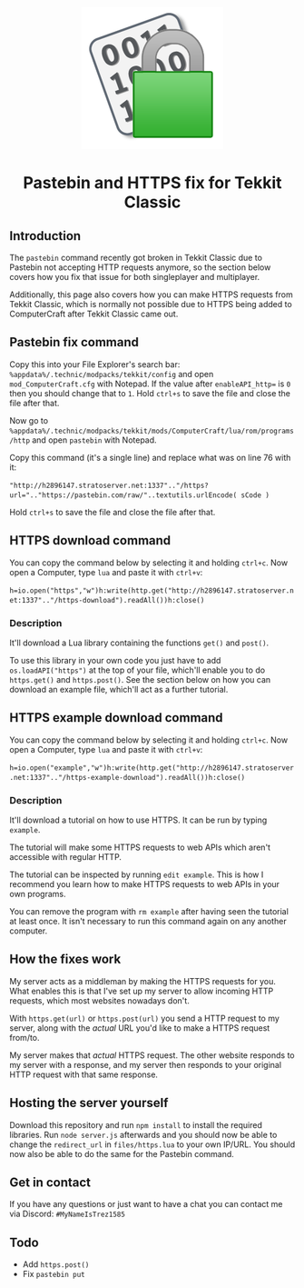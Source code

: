 <p align="center"><img src="media/logo.png" alt="Logo"></p>
<h1 align="center">Pastebin and HTTPS fix for Tekkit Classic</h1>

## Introduction
The `pastebin` command recently got broken in Tekkit Classic due to Pastebin not accepting HTTP requests anymore, so the section below covers how you fix that issue for both singleplayer and multiplayer.

Additionally, this page also covers how you can make HTTPS requests from Tekkit Classic, which is normally not possible due to HTTPS being added to ComputerCraft after Tekkit Classic came out.

## Pastebin fix command
Copy this into your File Explorer's search bar: `%appdata%/.technic/modpacks/tekkit/config` and open `mod_ComputerCraft.cfg` with Notepad.
If the value after `enableAPI_http=` is `0` then you should change that to `1`. Hold `ctrl+s` to save the file and close the file after that.

Now go to `%appdata%/.technic/modpacks/tekkit/mods/ComputerCraft/lua/rom/programs/http` and open `pastebin` with Notepad.

Copy this command (it's a single line) and replace what was on line 76 with it:

`"http://h2896147.stratoserver.net:1337".."/https?url=".."https://pastebin.com/raw/"..textutils.urlEncode( sCode )`

Hold `ctrl+s` to save the file and close the file after that.

## HTTPS download command
You can copy the command below by selecting it and holding `ctrl+c`. Now open a Computer, type `lua` and paste it with `ctrl+v`:

`h=io.open("https","w")h:write(http.get("http://h2896147.stratoserver.net:1337".."/https-download").readAll())h:close()`

### Description
It'll download a Lua library containing the functions `get()` and `post()`.

To use this library in your own code you just have to add `os.loadAPI("https")` at the top of your file, which'll enable you to do `https.get()` and `https.post()`. See the section below on how you can download an example file, which'll act as a further tutorial.

## HTTPS example download command
You can copy the command below by selecting it and holding `ctrl+c`. Now open a Computer, type `lua` and paste it with `ctrl+v`:

`h=io.open("example","w")h:write(http.get("http://h2896147.stratoserver.net:1337".."/https-example-download").readAll())h:close()`

### Description
It'll download a tutorial on how to use HTTPS. It can be run by typing `example`.

The tutorial will make some HTTPS requests to web APIs which aren't accessible with regular HTTP.

The tutorial can be inspected by running `edit example`. This is how I recommend you learn how to make HTTPS requests to web APIs in your own programs.

You can remove the program with `rm example` after having seen the tutorial at least once. It isn't necessary to run this command again on any another computer.

## How the fixes work
My server acts as a middleman by making the HTTPS requests for you. What enables this is that I've set up my server to allow incoming HTTP requests, which most websites nowadays don't.

With `https.get(url)` or `https.post(url)` you send a HTTP request to my server, along with the *actual* URL you'd like to make a HTTPS request from/to.

My server makes that *actual* HTTPS request. The other website responds to my server with a response, and my server then responds to your original HTTP request with that same response.

## Hosting the server yourself
Download this repository and run `npm install` to install the required libraries. Run `node server.js` afterwards and you should now be able to change the `redirect_url` in `files/https.lua` to your own IP/URL. You should now also be able to do the same for the Pastebin command.

## Get in contact
If you have any questions or just want to have a chat you can contact me via Discord: `#MyNameIsTrez1585`

## Todo

* Add `https.post()`
* Fix `pastebin put`
